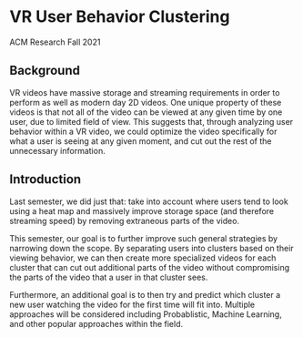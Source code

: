 # VR User Behavior Clustering

ACM Research Fall 2021

## Background

VR videos have massive storage and streaming requirements in order to perform as well as modern day 2D videos. One unique property of these videos is that not all of the video can be viewed at any given time by one user, due to limited field of view. This suggests that, through analyzing user behavior within a VR video, we could optimize the video specifically for what a user is seeing at any given moment, and cut out the rest of the unnecessary information.

## Introduction

Last semester, we did just that: take into account where users tend to look using a heat map and massively improve storage space (and therefore streaming speed) by removing extraneous parts of the video.

This semester, our goal is to further improve such general strategies by narrowing down the scope. By separating users into clusters based on their viewing behavior, we can then create more specialized videos for each cluster that can cut out additional parts of the video without compromising the parts of the video that a user in that cluster sees.

Furthermore, an additional goal is to then try and predict which cluster a new user watching the video for the first time will fit into. Multiple approaches will be considered including Probablistic, Machine Learning, and other popular approaches within the field.
